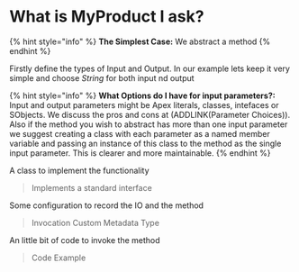 # What is MyProduct I ask?

{% hint style="info" %}
**The Simplest Case:** We abstract a method
{% endhint %}

Firstly define the types of Input and Output. In our example lets keep it very simple and choose *String* for both input nd output


{% hint style="info" %}
**What Options do I have for input parameters?:** Input and output parameters might be Apex literals, classes, intefaces or SObjects. We discuss the pros and cons at (ADDLINK(Parameter Choices)). Also if the method you wish to abstract has more than one input parameter we suggest creating a class with each parameter as a named member variable and passing an instance of this class to the method as the single input parameter. This is clearer and more maintainable.
{% endhint %}


A class to implement the functionality

> Implements a standard interface

Some configuration to record the IO and the method

> Invocation Custom Metadata Type

An little bit of code to invoke the method

> Code Example